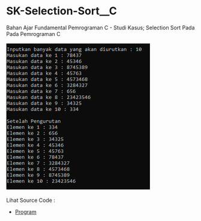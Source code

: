 # SK-Selection-Sort__C
Bahan Ajar Fundamental Pemrograman C - Studi Kasus; Selection Sort Pada Pada Pemrograman C<br><br>
<img src="https://github.com/RizkyKhapidsyah/SK-Selection-Sort__C/blob/master/SK-Selection-Sort__CPP/Result/001.PNG"><br><br>
Lihat Source Code : <br>
- <a href="https://github.com/RizkyKhapidsyah/SK-Selection-Sort__C/blob/master/SK-Selection-Sort__CPP/Source.c">Program</a>

